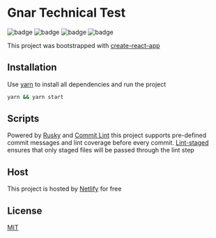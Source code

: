 # Gnar Technical Test

![badge](https://img.shields.io/netlify/a5afa846-9cfc-4738-9635-f5dd88028095)
![badge](https://img.shields.io/github/repo-size/dotpegaso/gnar-product-challenge)
![badge](https://img.shields.io/github/languages/top/dotpegaso/gnar-product-challenge)
![badge](https://img.shields.io/github/languages/code-size/dotpegaso/gnar-product-challenge)

This project was bootstrapped with [create-react-app](https://github.com/facebook/create-react-app)

## Installation

Use [yarn](https://yarnpkg.com/) to install all dependencies and run the project

```bash
yarn && yarn start
```

## Scripts

Powered by [Rusky](https://github.com/typicode/husky) and [Commit Lint](https://commitlint.js.org/) this project supports pre-defined commit messages and lint coverage before every commit. [Lint-staged](https://github.com/okonet/lint-staged) ensures that only staged files will be passed through the lint step

## Host

This project is hosted by [Netlify](https://netlify.com) for free

## License
[MIT](https://choosealicense.com/licenses/mit/)
